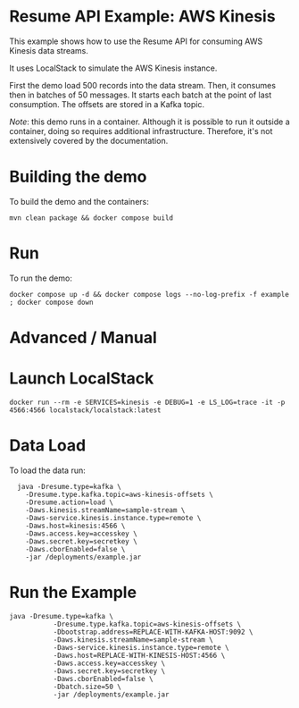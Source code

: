 Resume API Example: AWS Kinesis
=========================

This example shows how to use the Resume API for consuming AWS Kinesis data streams. 

It uses LocalStack to simulate the AWS Kinesis instance. 

First the demo load 500 records into the data stream. Then, it consumes then in batches of 50 messages. It starts each batch at the point of last consumption. The offsets are stored in a Kafka topic.

*Note*: this demo runs in a container. Although it is possible to run it outside a container, doing so requires additional infrastructure. Therefore, it's not extensively covered by the documentation.

Building the demo
===

To build the demo and the containers:

```shell
mvn clean package && docker compose build
```

Run
===

To run the demo:

```shell
docker compose up -d && docker compose logs --no-log-prefix -f example ; docker compose down
```

Advanced / Manual
===

Launch LocalStack
====

```
docker run --rm -e SERVICES=kinesis -e DEBUG=1 -e LS_LOG=trace -it -p 4566:4566 localstack/localstack:latest
```

Data Load
======

To load the data run: 

```shell
  java -Dresume.type=kafka \
    -Dresume.type.kafka.topic=aws-kinesis-offsets \
    -Dresume.action=load \
    -Daws.kinesis.streamName=sample-stream \
    -Daws-service.kinesis.instance.type=remote \
    -Daws.host=kinesis:4566 \
    -Daws.access.key=accesskey \
    -Daws.secret.key=secretkey \
    -Daws.cborEnabled=false \
    -jar /deployments/example.jar
```

Run the Example
======

```shell
java -Dresume.type=kafka \
           -Dresume.type.kafka.topic=aws-kinesis-offsets \
           -Dbootstrap.address=REPLACE-WITH-KAFKA-HOST:9092 \
           -Daws.kinesis.streamName=sample-stream \
           -Daws-service.kinesis.instance.type=remote \
           -Daws.host=REPLACE-WITH-KINESIS-HOST:4566 \
           -Daws.access.key=accesskey \
           -Daws.secret.key=secretkey \
           -Daws.cborEnabled=false \
           -Dbatch.size=50 \
           -jar /deployments/example.jar
```
